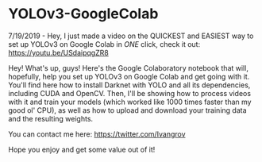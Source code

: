 # YOLOv3-GoogleColab

7/19/2019 - Hey, I just made a video on the QUICKEST and EASIEST way to set up YOLOv3 on Google Colab in *ONE* click, check it out: https://youtu.be/USdaipqgZR8


Hey! What's up, guys! Here's the Google Colaboratory notebook that will, hopefully, help you set up YOLOv3 on Google Colab and get going with it. You'll find here how to install Darknet with YOLO and all its dependencies, including CUDA and OpenCV. Then, I'll be showing how to process videos with it and train your models (which worked like 1000 times faster than my good ol' CPU), as well as how to upload and download your training data and the resulting weights.

You can contact me here: https://twitter.com/Ivangrov 

Hope you enjoy and get some value out of it! 
